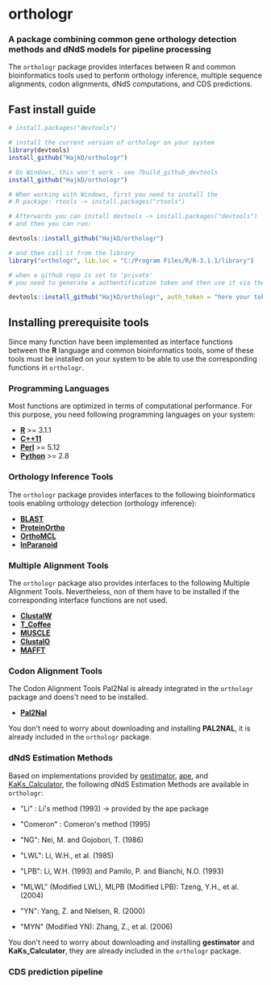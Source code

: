 orthologr
=========

### A package combining common gene orthology detection methods and dNdS models for pipeline processing 

The `orthologr` package provides interfaces between R and common bioinformatics tools
used to perform orthology inference, multiple sequence alignments, codon alignments, dNdS computations,
and CDS predictions.

## Fast install guide

```r
# install.packages("devtools")

# install the current version of orthologr on your system
library(devtools)
install_github("HajkD/orthologr")

# On Windows, this won't work - see ?build_github_devtools
install_github("HajkD/orthologr")

# When working with Windows, first you need to install the
# R package: rtools -> install.packages("rtools")

# Afterwards you can install devtools -> install.packages("devtools")
# and then you can run:

devtools::install_github("HajkD/orthologr")

# and then call it from the library
library("orthologr", lib.loc = "C:/Program Files/R/R-3.1.1/library")

# when a github repo is set to 'private'
# you need to generate a authentification token and then use it via the argument: 'auth_token'

devtools::install_github("HajkD/orthologr", auth_token = "here your token")

```

## Installing prerequisite tools

Since many function have been implemented as interface functions between
the __R__ language and common bioinformatics tools, some of these tools must
be installed on your system to be able to use the corresponding functions in `orthologr`.

### Programming Languages

Most functions are optimized in terms of computational performance.
For this purpose, you need following programming languages on your system:

 - [__R__](http://www.cran.r-project.org) >= 3.1.1
 - [__C++11__](http://isocpp.org/about)
 - [__Perl__](https://www.perl.org) >= 5.12
 - [__Python__](https://www.python.org) >= 2.8


### Orthology Inference Tools

The `orthologr` package provides interfaces to the following bioinformatics tools 
enabling orthology detection (orthology inference):

 - [__BLAST__](http://blast.ncbi.nlm.nih.gov/Blast.cgi?PAGE_TYPE=BlastDocs&DOC_TYPE=Download])
 - [__ProteinOrtho__](https://www.bioinf.uni-leipzig.de/Software/proteinortho/)
 - [__OrthoMCL__](http://www.orthomcl.org/orthomcl/)
 - [__InParanoid__](http://inparanoid.sbc.su.se/cgi-bin/index.cgi)

### Multiple Alignment Tools

The `orthologr` package also provides interfaces to the following Multiple Alignment Tools.
Nevertheless, non of them have to be installed if the corresponding interface functions
are not used.

 - [__ClustalW__](http://www.clustal.org/clustal2/)
 - [__T_Coffee__](http://www.tcoffee.org/Projects/tcoffee/)
 - [__MUSCLE__](http://www.drive5.com/muscle/)
 - [__ClustalO__](http://www.clustal.org/omega/)
 - [__MAFFT__](http://mafft.cbrc.jp/alignment/software/)


### Codon Alignment Tools

The Codon Alignment Tools Pal2Nal is already integrated in the `orthologr` package
and doens't need to be installed.

 - [__Pal2Nal__](http://www.bork.embl.de/pal2nal/)

You don't need to worry about downloading and installing __PAL2NAL__, it is already included in the `orthologr` package.

### dNdS Estimation Methods

Based on implementations provided by [gestimator](http://molpopgen.org/software/libsequence.html), [ape](http://www.cran.r-project.org/web/packages/ape/index.html), and [KaKs_Calculator](https://code.google.com/p/kaks-calculator/),
the following dNdS Estimation Methods are available in `orthologr`:

 - "Li" : Li's method (1993) -> provided by the ape package

 - "Comeron" : Comeron's method (1995)

 - "NG": Nei, M. and Gojobori, T. (1986)

 - "LWL": Li, W.H., et al. (1985)

 - "LPB": Li, W.H. (1993) and Pamilo, P. and Bianchi, N.O. (1993)

 - "MLWL" (Modified LWL), MLPB (Modified LPB): Tzeng, Y.H., et al. (2004)

 - "YN": Yang, Z. and Nielsen, R. (2000)

 - "MYN" (Modified YN): Zhang, Z., et al. (2006)

You don't need to worry about downloading and installing __gestimator__ and __KaKs_Calculator__, they are already included in the `orthologr` package.



### CDS prediction pipeline







